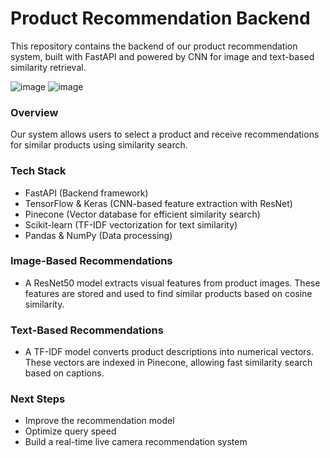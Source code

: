# Product Recommendation Backend
This repository contains the backend of our product recommendation system, built with FastAPI and powered by CNN for image and text-based similarity retrieval.

![image](https://github.com/user-attachments/assets/c40b4595-4b47-4308-8c41-b55eb52d220a)
![image](https://github.com/user-attachments/assets/89613515-7508-4dfb-a3cf-969a87682aaa)

### Overview
Our system allows users to select a product and receive recommendations for similar products using similarity search.

### Tech Stack
- FastAPI (Backend framework)
- TensorFlow & Keras (CNN-based feature extraction with ResNet)
- Pinecone (Vector database for efficient similarity search)
- Scikit-learn (TF-IDF vectorization for text similarity)
- Pandas & NumPy (Data processing)

### Image-Based Recommendations
- A ResNet50 model extracts visual features from product images.
These features are stored and used to find similar products based on cosine similarity.
### Text-Based Recommendations
- A TF-IDF model converts product descriptions into numerical vectors.
These vectors are indexed in Pinecone, allowing fast similarity search based on captions.

### Next Steps
- Improve the recommendation model
- Optimize query speed
- Build a real-time live camera recommendation system
